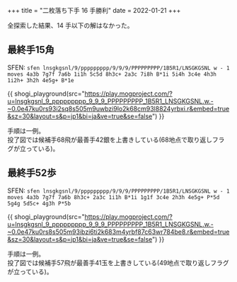+++
title = "二枚落ち下手 16 手勝利"
date = 2022-01-21
+++

全探索した結果、14 手以下の解はなかった。

## 最終手15角

SFEN: `sfen lnsgkgsnl/9/ppppppppp/9/9/9/PPPPPPPPP/1B5R1/LNSGKGSNL w - 1 moves 4a3b 7g7f 7a6b 1i1h 5c5d 8h3c+ 2a3c 7i8h B*1i 5i4h 3c4e 4h3h 1i2h+ 3h2h 4e5g+ B*1e`

{{ shogi_playground(src="https://play.mogproject.com/?u=lnsgkgsnl_9_ppppppppp_9_9_9_PPPPPPPPP_1B5R1_LNSGKGSNL.w.-~0.0e47ku0rs93i2sq8s505m9uwbzi9lo2k68cm93l8824yrbxi.r&embed=true&sz=30&layout=s&p=jp1&bi=ja&ve=true&se=false") }}

手順は一例。  
投了図では候補手68飛が最善手42銀を上書きしている(68地点で取り返しフラグが立っている)。


## 最終手52歩

SFEN: `sfen lnsgkgsnl/9/ppppppppp/9/9/9/PPPPPPPPP/1B5R1/LNSGKGSNL w - 1 moves 4a3b 7g7f 7a6b 8h3c+ 2a3c 1i1h B*1i 1g1f 3c4e 2h3h 4e5g+ P*5d 5g4g 5d5c+ 4g3h P*5b`

{{ shogi_playground(src="https://play.mogproject.com/?u=lnsgkgsnl_9_ppppppppp_9_9_9_PPPPPPPPP_1B5R1_LNSGKGSNL.w.-~0.0e47ku0rs8s505m93ibzi6ti2k683m4yrbf87c63wr784be8.r&embed=true&sz=30&layout=s&p=jp1&bi=ja&ve=true&se=false") }}

手順は一例。  
投了図では候補手57飛が最善手41玉を上書きしている(49地点で取り返しフラグが立っている)。
